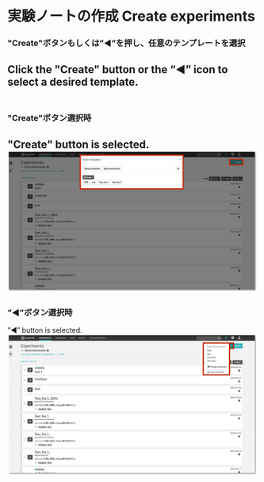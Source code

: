 # 実験ノートの作成 Create experiments

### "Create"ボタンもしくは”◀︎”を押し、任意のテンプレートを選択
Click the "Create" button or the “◀︎” icon to select a desired template.
<br>
<br>
-----
### "Create"ボタン選択時
"Create" button is selected.
![image](https://github.com/naist-eln/eln/blob/main/manual/Photo/Create_Experiments-1.png)
<br>
-----
### ”◀︎”ボタン選択時
”◀︎” button is selected.
![image](https://github.com/naist-eln/eln/blob/main/manual/Photo/Create_Experiments-2.png)
